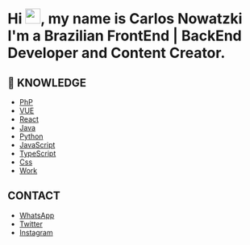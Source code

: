 <h1>Hi <img src="https://raw.githubusercontent.com/MartinHeinz/MartinHeinz/master/wave.gif" width="30px">, my name is Carlos Nowatzki I'm a Brazilian FrontEnd | BackEnd Developer and Content Creator.</h1>

<!-- ![enter image description here](https://media-exp1.licdn.com/dms/image/C4D16AQGyeCEZPZJTYQ/profile-displaybackgroundimage-shrink_200_800/0/1632250741486?e=1637798400&v=beta&t=v7qOCwduXU9JmkU6NhDzHQmA-3m3cmMBirY__AHGMv4) -->

## 📝 KNOWLEDGE 
- [PhP](https://www.php.net/) 
- [VUE](https://vuejs.org/)
- [React](https://pt-br.reactjs.org/)
- [Java](https://www.java.com/pt-BR/)
- [Python](https://www.python.org/)
- [JavaScript](https://www.javascript.com/)
- [TypeScript](https://www.typescriptlang.org/)
- [Css](https://developer.mozilla.org/pt-BR/docs/Web/CSS)
- [Work](https://www.instagram.com/cm4gencia/)


## CONTACT

- [WhatsApp](https://api.whatsapp.com/send?phone=5551985705174)
- [Twitter](https://twitter.com/carlos_m1guel)
- [Instagram](https://www.instagram.com/carlosnowatzki/)
